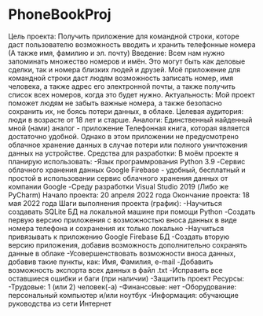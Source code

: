 # PhoneBookProj
Цель проекта: Получить приложение для командной строки, которе даст пользователю возможность вводить и хранить телефонные номера (А также имя, фамилию и эл. почту)
Введение: Всем нам нужно запоминать множество номеров и имён. Это могут быть как деловые сделки, так и номера близких людей и друзей. Моё приложение для
          командной строки даст людям возможность записать номер, имя человека, а также адрес его электронной почты, а также получить список всех номеров,
          когда это будет нужно.
Актуальность: Мой проект поможет людям не забыть важные номера, а также безопасно сохранить их, не боясь потери данных, в облаке.
Целевая аудитория: люди в возрасте от 18 лет и старше.
Аналоги: Единственный найденный мной (нами) аналог - приложение Телефонная книга, которая является достаточно удобной.
          Однако в этом приложении не предусмотрено облачное хранение данных в случае потери или полного уничтожения данных на устройстве.
Средства для разработки: 
    В моём проекте я планирую использовать:
          -Язык программрования Python 3.9
          -Сервис облачного хранения данных Google Firebase - удобный, бесплатный и простой в использовании сервис облачного хранения данных от компании Google
          -Среду разработки Visual Studio 2019 (Либо же PyCharm)
Начало проекта: 20 апреля 2022 года
Окончание проекта: 18 мая 2022 года
Шаги выполнения проекта (график):
          -Научиться создавать SQLite БД на локальной машине при помощи Python
          -Создать первую версию приложения с возможностью вноса данных в виде номера телефона и сохранения их только локально
          -Научиться привязывать к приложению Google Firebase БД
          -Создать вторую версию приложения, добавив возможность дополнительно сохранять данные в облаке
          -Усовершенствовать возможности вноса данных, добавив такие пункты, как: Имя, Фамилия, e-mail
          -Добавить возможность экспорта всех данных в файл .txt
          -Исправить все оставшиеся ошибки и баги (при наличии)
          -Защитить проект
Ресурсы:
          -Трудовые: 1 (или 2) человек(-а)
          -Финансовые: нет
          -Оборудование: персональный компьютер и/или ноутбук
          -Информация: обучающие руководства из сети Интернет
